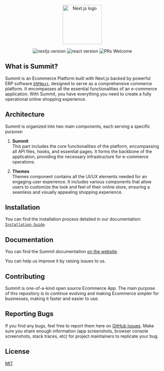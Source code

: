 <div align="center">
  <a href="https://summit-docs.8848digital.com/app-documentation/introduction">
    <picture>
      <source media="(prefers-color-scheme: dark)" srcset="https://s3.us-east-2.amazonaws.com/summit-8848-s3/20240919/2024/10/08/File/HVGD88YS_Summit_logo_.png">
      <img alt="Next.js logo" src="https://s3.us-east-2.amazonaws.com/summit-8848-s3/20240919/2024/10/09/File/FF5GQ4VG_Summit_Dark_Logo.png" height="128">
    </picture>
  </a>

![nextjs version](https://img.shields.io/badge/NextJS-v13.4.1-%2346bc8f)
![react version](https://img.shields.io/badge/React-v18.2.0-%2346bc8f)
![PRs Welcome](https://img.shields.io/badge/PRs-welcome-brightgreen.svg)

</div>

## What is Summit?

Summit is an Ecommerce Platform built with Next.js backed by powerful ERP software [`ERPNext`](https://erpnext.com/), designed to serve as a comprehensive commerce platform. It encompasses all the essential functionalities of an e-commerce application. With Summit, you have everything you need to create a fully operational online shopping experience.

## Architecture

Summit is organized into two main components, each serving a specific purpose:

1. **Summit**
   <br/>
   This part includes the core functionalities of the platform, encompassing all API files, hooks, and essential pages. It forms the backbone of the application, providing the necessary infrastructure for e-commerce operations.

2. **Themes**
   <br/>
   Themes component contains all the UI/UX elements needed for an engaging user experience. It includes various components that allow users to customize the look and feel of their online store, ensuring a seamless and visually appealing shopping experience.

## Installation

You can find the installation process detailed in our documentation: [`Installation Guide`](https://summit-docs.8848digital.com/installation).

## Documentation

You can find the Summit documentation [on the website](https://summit-docs.8848digital.com/app-documentation/introduction).

You can help us improve it by raising issues to us.

## Contributing

Summit is one-of-a-kind open source Ecommerce App. The main purpose of this repository is to continue evolving and making Ecommerce simpler for businesses, making it faster and easier to use.

## Reporting Bugs

If you find any bugs, feel free to report them here on [GitHub Issues](https://github.com/summit-webapp/summit/issues). Make sure you share enough information (app screenshots, browser console screenshots, stack traces, etc) for project maintainers to replicate your bug.

## License

[MIT](LICENSE.md)
